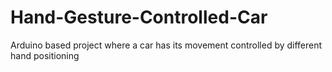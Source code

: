 # Hand-Gesture-Controlled-Car
Arduino based project where a car has its movement controlled by different hand positioning
